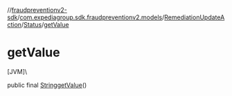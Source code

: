 //[fraudpreventionv2-sdk](../../../../index.md)/[com.expediagroup.sdk.fraudpreventionv2.models](../../index.md)/[RemediationUpdateAction](../index.md)/[Status](index.md)/[getValue](get-value.md)

# getValue

[JVM]\

public final [String](https://docs.oracle.com/javase/8/docs/api/java/lang/String.html)[getValue](get-value.md)()
